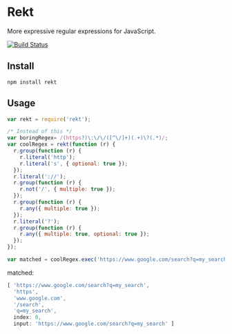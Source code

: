 # Rekt

More expressive regular expressions for JavaScript.

[![Build Status](https://travis-ci.org/JonAbrams/rekt.svg)](https://travis-ci.org/JonAbrams/rekt)

## Install

```
npm install rekt
```

## Usage

```javascript
var rekt = require('rekt');

/* Instead of this */
var boringRegex= /(https?)\:\/\/([^\/]+)(.+)\?(.*)/;
var coolRegex = rekt(function (r) {
  r.group(function (r) {
    r.literal('http');
    r.literal('s', { optional: true });
  });
  r.literal('://');
  r.group(function (r) {
    r.not('/', { multiple: true });
  });
  r.group(function (r) {
    r.any({ multiple: true });
  });
  r.literal('?');
  r.group(function (r) {
    r.any({ multiple: true, optional: true });
  });
});

var matched = coolRegex.exec('https://www.google.com/search?q=my_search');
```
matched:
```javascript
[ 'https://www.google.com/search?q=my_search',
  'https',
  'www.google.com',
  '/search',
  'q=my_search',
  index: 0,
  input: 'https://www.google.com/search?q=my_search' ]
```
